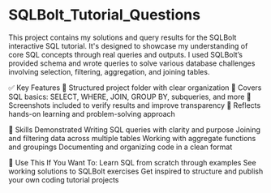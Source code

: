 # SQLBolt_Tutorial_Questions
This project contains my solutions and query results for the SQLBolt interactive SQL tutorial. It's designed to showcase my understanding of core SQL concepts through real queries and outputs. I used SQLBolt’s provided schema and wrote queries to solve various database challenges involving selection, filtering, aggregation, and joining tables. 

✅ Key Features
📁 Structured project folder with clear organization
🧠 Covers SQL basics: SELECT, WHERE, JOIN, GROUP BY, subqueries, and more
📸 Screenshots included to verify results and improve transparency
📘 Reflects hands-on learning and problem-solving approach

📌 Skills Demonstrated
Writing SQL queries with clarity and purpose
Joining and filtering data across multiple tables
Working with aggregate functions and groupings
Documenting and organizing code in a clean format

📂 Use This If You Want To:
Learn SQL from scratch through examples
See working solutions to SQLBolt exercises
Get inspired to structure and publish your own coding tutorial projects
